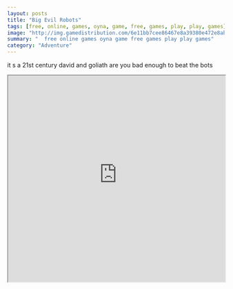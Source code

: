 ```yaml
---
layout: posts
title: "Big Evil Robots"
tags: [free, online, games, oyna, game, free, games, play, play, games]
image: "http://img.gamedistribution.com/6e11bb7cee86467e8a39380e472e8ab7.jpg"
summary: "  free online games oyna game free games play play games"
category: "Adventure"
---
```


it s a 21st century david and goliath are you bad enough to beat the bots

<iframe width="100%" height="480px;" src="http://flash.gamedistribution.com?game=6e11bb7cee86467e8a39380e472e8ab7"></iframe>